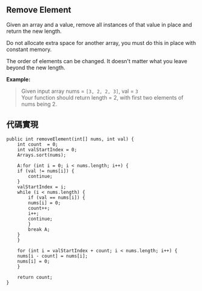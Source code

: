 ## Remove Element

Given an array and a value, remove all instances of that value in place and return the new length.

Do not allocate extra space for another array, you must do this in place with constant memory.

The order of elements can be changed. It doesn't matter what you leave beyond the new length.

**Example:**
> Given input array nums = ``[3, 2, 2, 3]``, val = ``3``   
> Your function should return length = 2, with first two elements of nums being 2.


## 代碼實現

```
public int removeElement(int[] nums, int val) {
    int count  = 0;
    int valStartIndex = 0;
    Arrays.sort(nums);
	
    A:for (int i = 0; i < nums.length; i++) {
	if (val != nums[i]) {
	    continue;
	}
	valStartIndex = i;
	while (i < nums.length) {
	    if (val == nums[i]) {
		nums[i] = 0;
		count++;
		i++;
		continue;
	    }
	    break A;
	}
    }
	
    for (int i = valStartIndex + count; i < nums.length; i++) {
	nums[i - count] = nums[i];
	nums[i] = 0;
    }
	
    return count;
}
```
